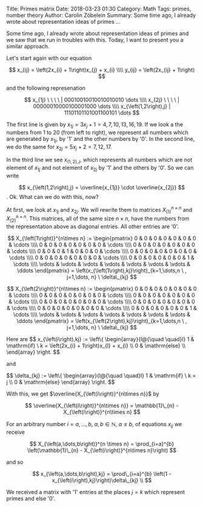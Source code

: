 Title:      Primes matrix
Date:       2018-03-23 01:30
Category:   Math
Tags:       primes, number theory
Author:     Carolin Zöbelein
Summary:	Some time ago, I already wrote about representation ideas of primes ...

Some time ago, I already wrote about representation ideas of primes and we saw
that we run in troubles with this. Today, I want to present you a similar
approach.  

Let's start again with our equation

$$
x_{ij} = \left(2x_{i} + 1\right)x_{j} + x_{i} \\\\
y_{ij} = \left(2x_{ij} + 1\right)
$$

and the following represenation

$$
x_{1j} \ \ \ \  | 00010010010010010010 \dots \\\\
x_{2j} \ \  \ \  | 00000010000100001000 \dots \\\\
x_{\left(1,2\right),j} | 11101101101001100101 \dots
$$


The first line is given by $x_{1j} = 3x_{j} + 1 = 4, 7, 10, 13, 16, 19$. If
we look a the numbers from 1 to 20 (from left to right), we represent all numbers which are generated
by $x_{1j}$, by '1' and the other numbers by '0'. In the second line, we do
the same for $x_{2j} = 5x_{j} + 2 = 7, 12, 17$.

In the third line we see $x_{\left(1,2\right),j}$, which represents all
numbers which are not element of $x_{1j}$ and not element of $x_{2j}$ by
'1' and the others by '0'. So we can write

$$
x_{\left(1,2\right),j} = \overline{x_{1j}} \cdot \overline{x_{2j}}
$$
. Ok. What can we do with this, now?

At first, we look at $x_{1j}$ and $x_{2j}$. We will rewrite them to matrices
$X_{\left(1\right)}^{n\times n}$ and $X_{\left(2\right)}^{n\times n}$. This
matrices, all of the same size $n\times n$, have the numbers from the
representation above as diagonal entries. All other entries are '0'.

$$
X_{\left(1\right)}^{n\times n} :=
\begin{pmatrix}
0 & 0 & 0 & 0 & 0 & 0 & 0 & \cdots \\\\
0 & 0 & 0 & 0 & 0 & 0 & 0 & \cdots \\\\
0 & 0 & 0 & 0 & 0 & 0 & 0 & \cdots \\\\ 
0 & 0 & 0 & 1 & 0 & 0 & 0 & \cdots \\\\ 
0 & 0 & 0 & 0 & 0 & 0 & 0 & \cdots \\\\ 
0 & 0 & 0 & 0 & 0 & 0 & 0 & \cdots \\\\ 
0 & 0 & 0 & 0 & 0 & 0 & 1 & \cdots \\\\
\vdots & \vdots & \vdots & \vdots & \vdots & \vdots & \vdots & \ddots 
\end{pmatrix}
= \left(x_{\left(1\right),kj}\right)_{k=1,\dots,n \ , j=1,\dots, n} \ \delta\_{kj}
$$

$$
X_{\left(2\right)}^{n\times n} :=
\begin{pmatrix}
0 & 0 & 0 & 0 & 0 & 0 & 0 & \cdots \\\\
0 & 0 & 0 & 0 & 0 & 0 & 0 & \cdots \\\\
0 & 0 & 0 & 0 & 0 & 0 & 0 & \cdots \\\\
0 & 0 & 0 & 0 & 0 & 0 & 0 & \cdots \\\\
0 & 0 & 0 & 0 & 0 & 0 & 0 & \cdots \\\\
0 & 0 & 0 & 0 & 0 & 0 & 0 & \cdots \\\\
0 & 0 & 0 & 0 & 0 & 0 & 1 & \cdots \\\\
\vdots & \vdots & \vdots & \vdots & \vdots & \vdots & \vdots & \ddots
\end{pmatrix}
= \left(x_{\left(2\right),kj}\right)_{k=1,\dots,n \ , j=1,\dots, n} \  \delta\_{kj}
$$

Here are
$$
x_{\left(i\right),kj} := \left\\{
\begin{array}{l@{\quad \quad}l}
	1 & \mathrm{if} \ k = \left(2x_{i} + 1\right)x_{l} + x_{i} \\\\
	0 & \mathrm{else} \\\\
\end{array}
\right.
$$

and 

$$
\delta_{kj} := \left\\{
	\begin{array}{l@{\quad \quad}l}
	1 & \mathrm{if} \ k = j \\\\
	0 & \mathrm{else}
	\end{array}
\right. 
$$

With this, we get $\overline{X_{\left(i\right)}^{n\times n}}$ by

$$
\overline{X_{\left(i\right)}^{n\times n}} = \mathbb{1}\_{n} - X_{\left(i\right)}^{n\times n}
$$

For an arbitrary number $i=a,\dots,b$, $a,b \in
\mathbb{N}$, $a \le b$, of equations $x_{ij}$ we receive

$$
X_{\left(a,\dots,b\right)}^{n \times n} = \prod_{i=a}^{b} \left(\mathbb{1}\_{n} -
X_{\left(i\right)}^{n\times n}\right)
$$

and so

$$
x_{\left(a,\dots,b\right),kj} = \prod\_{i=a}^{b} \left(1 - x_{\left(i\right),kj}\right)\delta\_{kj} \\
$$

We received a matrix with '1' entries at the places $j=k$ which represent
primes and else '0'.  
